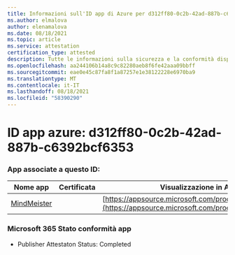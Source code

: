 ```yaml
---
title: Informazioni sull'ID app di Azure per d312ff80-0c2b-42ad-887b-c6392bcf6353
ms.author: elmalova
author: elenamalova
ms.date: 08/18/2021
ms.topic: article
ms.service: attestation
certification_type: attested
description: Tutte le informazioni sulla sicurezza e la conformità disponibili per d312ff80-0c2b-42ad-887b-c6392bcf6353.
ms.openlocfilehash: aa244106b14a8c9c82280aeb8f6fe42aaa09bbff
ms.sourcegitcommit: eae0e45c87fa8f1a87257e1e38122228e6970ba9
ms.translationtype: MT
ms.contentlocale: it-IT
ms.lasthandoff: 08/18/2021
ms.locfileid: "58390290"
---
```

# <a name="azure-app-id-d312ff80-0c2b-42ad-887b-c6392bcf6353"></a>ID app azure: d312ff80-0c2b-42ad-887b-c6392bcf6353


### <a name="apps-associated-with-this-id"></a>App associate a questo ID:
| **Nome app** | **Certificata** | **Visualizzazione in AppSource** |
|--------------|---------------|-----------------------|
| [MindMeister](https://docs.microsoft.com/microsoft-365-app-certification/forward/WA104381116) |  | [https://appsource.microsoft.com/product/office/WA104381116](https://appsource.microsoft.com/product/office/WA104381116) |

### <a name="microsoft-365-app-compliance-status"></a>Microsoft 365 Stato conformità app
- Publisher Attestaton Status: Completed
